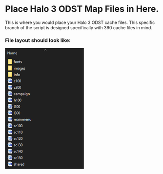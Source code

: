 # Place Halo 3 ODST Map Files in Here.
This is where you would place your Halo 3 ODST cache files. This specific branch of the script is designed specifically with 360 cache files in mind.

### File layout should look like:
![Screenshot](http://raw.githubusercontent.com/InsertStringNameHere/Porting-Cache-Script/V2/Docs/Images/H3O.PNG)